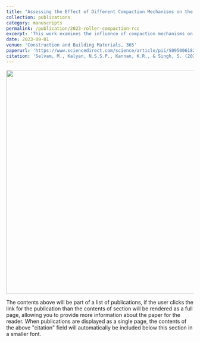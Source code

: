 ```yaml
---
title: "Assessing the Effect of Different Compaction Mechanisms on the Internal Structure of Roller Compacted Concrete"
collection: publications
category: manuscripts
permalink: /publication/2023-roller-compaction-rcc
excerpt: 'This work examines the influence of compaction mechanisms on the internal structure of Roller Compacted Concrete (RCC).'
date: 2023-09-01
venue: 'Construction and Building Materials, 365'
paperurl: 'https://www.sciencedirect.com/science/article/pii/S095006182203728X'
citation: 'Selvam, M., Kalyan, N.S.S.P., Kannan, K.R., & Singh, S. (2023). "Assessing the Effect of Different Compaction Mechanisms on the Internal Structure of Roller Compacted Concrete." <i>Construction and Building Materials</i>, 365.'
---
```


<img src="https://pkc137.github.io/sudo_template_website/images/image_2.png" width="600">

The contents above will be part of a list of publications, if the user clicks the link for the publication than the contents of section will be rendered as a full page, allowing you to provide more information about the paper for the reader. When publications are displayed as a single page, the contents of the above "citation" field will automatically be included below this section in a smaller font.

